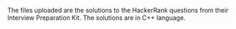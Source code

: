 The files uploaded are the solutions to the HackerRank questions from their Interview Preparation Kit. The solutions are in C++ language. 
